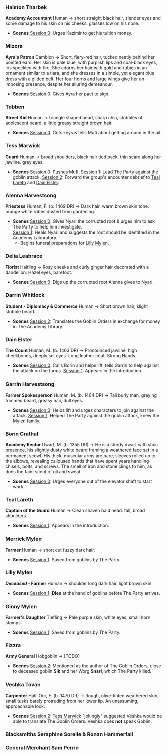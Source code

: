 ### Halston Tharbek
**Academy Accountant**
Human -> short straight black hair, slender eyes and some damage to his skin on his cheeks. glasses low on his nose.
- **Scenes**
  [Session 0](dm/session_notes/session_00.md#kazimirs-tuition-struggle): Urges Kazimir to get his tuition money.

### Mizora
**Ayra's Patron**
Cambion -> Short, fiery-red hair, tucked neatly behind her pointed ears. Her skin is pale blue, with purplish lips and coal-black eyes, iris speckled with fire. She adorns her hair with gold and rubies in an ornament similar to a tiara, and she dresses in a simple, yet elegant blue dress with a gilded belt. Her four horns and large wings give her an imposing presence, despite her alluring demeanour.
- **Scenes**
  [Session 0](dm/session_notes/session_00.md#ayras-pact): Gives Ayra her pact to sign.

### Tobben
**Street Kid**
Human -> triangle shaped head, sharp chin, stubbles of adolescent beard. a little greasy straight brown hair.
- **Scenes**
  [Session 0](dm/session_notes/session_00.md#mufis-performance): Gets keys & tells Mufi about getting around in the pit.

### Tess Marwick
**Guard**
Human -> broad shoulders, black hair tied back. thin scare along her jawline. grey eyes.
- **Scenes**
  [Session 0](dm/session_notes/session_00.md#mufis-performance): Pushes Mufi.
  [Session 1](dm/session_notes/session_01.md#the-farmhouse-and-barn): Lead The Party against the goblin attack.
  [Session 2](dm/session_notes/session_02.md#back-in-new-arvandal): Forward the group's encounter debrief to [Teal Lareth](dm/npcs.md#teal-lareth) and [Dain Elster](dm/npcs.md#dain-elster).

### Alenna Harvestsong
**Priestess**
Human, F. (b. 1469 DR) -> Dark hair, warm brown skin tone. orange white robes dusted from gardening.
- **Scenes**
  [Session 0](dm/session_notes/session_00.md#nyari-investigates-the-pollution): Gives Nyari the corrupted root & urges him to ask The Party to help him investigate.  
  [Session 1](dm/session_notes/session_01.md#revealed-secrets): Heals Nyari and suggests the root should be identified in the Academy Laboratory.
    - Begins funeral preparations for [Lilly Mylen](dm/npcs.md#lilly-mylen).

### Delia Leabrace
**Florist**
Halfling -> Rosy cheeks and curly ginger hair decorated with a dandelion. Hazel eyes, barefoot. 
- **Scenes**
  [Session 0](dm/session_notes/session_00.md#nyari-investigates-the-pollution): Digs up the corrupted root Alenna gives to Nyari.  

### Darrin Whitlock
**Student - Diplomacy & Commerce**
Human -> Short brown hair, slight stubble beard.
- **Scenes**
  [Session 2](dm/session_notes/session_02.md#the-library): Translates the Goblin Orders in exchange for money in The Academy Library.

### Dain Elster
**The Count**
Human, M. (b. 1463 DR) -> Pronounced jawline, high cheekbones, deeply set eyes. Long leather coat. Strong Hands.
- **Scenes**
  [Session 0](dm/session_notes/session_00.md#the-elevator-scene): Calls Borin and helps lift, tells Garrin to help against the attack on the farms. 
  [Session 1](dm/session_notes/session_01.md#introduction): Appears in the introduction.

### Garrin Harvestsong
**Farmer Spokesperson** 
Human, M. (b. 1464 DR) -> Tall burly man, greying trimmed beard, greasy hair, dull eyes.
- **Scenes**
  [Session 0](dm/session_notes/session_00.md#the-elevator-scene): Helps lift and urges characters to join against the attack.
  [Session 1](dm/session_notes/session_01.md#the-farmhouse-and-barn): Helped The Party against the goblin attack, knew the Mylen family.

### Borin Grathal
**Academy Rector**
Dwarf, M. (b. 1355 DR) -> He is a sturdy dwarf with stoic presence, his slightly dusty white beard framing a weathered face set in a permanent scowl. His thick, muscular arms are bare, sleeves rolled up to the elbows, revealing calloused hands that have spent years handling chisels, bolts, and screws. The smell of iron and stone clings to him, as does the faint scent of oil and sweat. 
- **Scenes**
  [Session 0](dm/session_notes/session_00.md#after-the-dust-settles): Urges everyone out of the elevator shaft to start work.

### Teal Lareth
**Captain of the Guard**
Human -> Clean shaven bald head. tall, broad shoulders. 
- **Scenes**
  [Session 1](dm/session_notes/session_01.md#introduction): Appears in the introduction.

### Merrick Mylen
**Farmer**
Human -> short cut fuzzy dark hair. 
- **Scenes**
  [Session 1](dm/session_notes/session_01.md#the-farmhouse-and-barn): Saved from goblins by The Party.

### Lilly Mylen
***Deceased* - Farmer**
Human -> shoulder long dark hair. light brown skin.
- **Scenes** 
  [Session 1](dm/session_notes/session_01.md#the-farmhouse-and-barn): **Dies** at the hand of goblins before The Party arrives.

### Ginny Mylen
**Farmer's Daughter**
Tiefling -> Pale purple skin, white eyes, small horn stumps 
- **Scenes**
  [Session 1](dm/session_notes/session_01.md#the-farmhouse-and-barn): Saved from goblins by The Party.

### Fizzra
**Army General**
Hobgoblin -> [TODO]
- **Scenes**
  [Session 2](dm/session_notes/session_02.md#the-trail): Mentioned as the author of The Goblin Orders, close to deceased goblin **Sik** and her Worg **Snarl**, which The Party killed.

### Veshka Tovan
**Carpenter**
Half-Orc, F. (b. 1470 DR) -> Rough, olive-tinted weathered skin, small tusks barely protruding from her lower lip. An unassuming, approachable look. 
- **Scenes**
  [Session 2](dm/session_notes/session_02.md#back-in-new-arvandal): [Tess Marwick](dm/npcs.md#tess-marwick) "jokingly" suggested Veshka would be able to translate The Goblin Orders. Veshka does **not** speak Goblin.

### Blacksmiths Seraphine Sorelle & Ronan Hammerfall

### General Merchant Sam Perrin